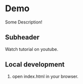 # Demo

Some Description!

## Subheader

Watch tutorial on youtube.


## Local development

1. open index.html in your browser.